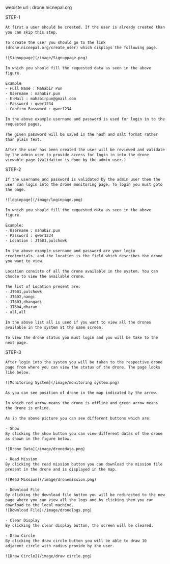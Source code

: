 webiste url : drone.nicnepal.org

STEP-1

    At first a user should be created. If the user is already created than you can skip this step.

    To create the user you should go to the link (drone.nicnepal.org/create_user) which displays the following page.

    ![Signuppage](/image/Signuppage.png)

    In which you should fill the requested data as seen in the above figure.

    Example
    - Full Name : Mahabir Pun
    - Username : mahabir.pun
    - E-Mail : mahabirpun@gmail.com
    - Password : qwer1234
    - Confirm Password : qwer1234

    In the above example username and password is used for login in to the requested pages.

    The given password will be saved in the hash and salt format rather than plain text.

    After the user has been created the user will be reviewed and validate by the admin user to provide access for login in into the drone viewable page.(validation is done by the admin user.)

STEP-2

    If the username and password is validated by the admin user then the user can login into the drone monitoring page. To login you must goto the page.

    ![loginpage](/image/loginpage.png)

    In which you should fill the requested data as seen in the above figure.

    Example:
    - Username : mahabir.pun
    - Password : qwer1234
    - Location : JT601,pulchowk

    In the above example username and password are your login credientials. and the location is the field which describes the drone you want to view.

    Location consists of all the drone available in the system. You can choose to view the available drone.

    The list of Location present are:
    - JT601,pulchowk
    - JT602,nangi
    - JT603,dhangadi
    - JT604,dharan
    - all,all

    In the above list all is used if you want to view all the drones available in the system at the same screen.

    To view the drone status you must login and you will be take to the next page.

STEP-3

    After login into the system you will be taken to the respective drone page from where you can view the status of the drone. The page looks like below.

    ![Monitoring System](/image/monitoring system.png)

    As you can see position of drone in the map indicated by the arrow.

    In which red arrow means the drone is offline and green arrow means the drone is online.

    As in the above picture you can see different buttons which are:

    - Show
    By clicking the show button you can view different datas of the drone as shown in the figure below.

    ![Drone Data](/image/dronedata.png)

    - Read Mission
    By clicking the read mission button you can download the mission file present in the drone and is displayed in the map.

    ![Read Mission](/image/dronemission.png)

    - Download File
    By clicking the download file button you will be redirected to the new page where you can view all the logs and by clicking them you can download to the local machine.        
    ![Download File](/image/dronelogs.png)

    - Clear Display
    By clicking the clear display button, the screen will be cleared.

    - Draw Circle
    By clicking the draw circle button you will be able to draw 10 adjacent circle with radius provide by the user.

    ![Draw Circle](/image/draw circle.png)